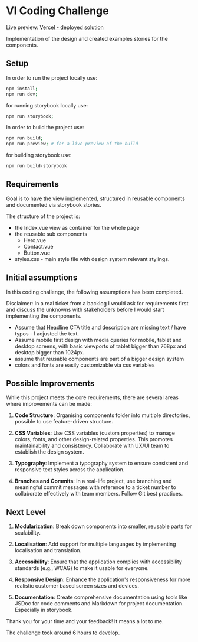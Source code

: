 # VI Coding Challenge

Live preview: [Vercel - deployed solution](https://vi-coding-challenge.vercel.app/)

Implementation of the design and created examples stories for the components.

## Setup

In order to run the project locally use:

```bash
npm install;
npm run dev;
```

for running storybook locally use:

```bash
npm run storybook;
```

In order to build the project use:

```bash
npm run build;
npm run preview; # for a live preview of the build
```

for building storybook use:

```bash
npm run build-storybook
```

## Requirements

Goal is to have the view implemented, structured in reusable components and documented via storybook stories.

The structure of the project is:

- the Index.vue view as container for the whole page
- the reusable sub components
  - Hero.vue
  - Contact.vue
  - Button.vue
- styles.css - main style file with design system relevant stylings.

## Initial assumptions

In this coding challenge, the following assumptions has been completed.

Disclaimer: In a real ticket from a backlog I would ask for requirements first and discuss the unknowns with stakeholders before I would start implementing the components.

- Assume that Headline CTA title and description are missing text / have typos - I adjusted the text.
- Assume mobile first design with media queries for mobile, tablet and desktop screens, with basic viewports of tablet bigger than 768px and desktop bigger than 1024px.
- assume that reusable components are part of a bigger design system
- colors and fonts are easily customizable via css variables

## Possible Improvements

While this project meets the core requirements, there are several areas where improvements can be made:

1. **Code Structure**: Organising components folder into multiple directories, possible to use feature-driven structure.

2. **CSS Variables**: Use CSS variables (custom properties) to manage colors, fonts, and other design-related properties. This promotes maintainability and consistency. Collaborate with UX/UI team to establish the design system.

3. **Typography**: Implement a typography system to ensure consistent and responsive text styles across the application.

4. **Branches and Commits**: In a real-life project, use branching and meaningful commit messages with reference to a ticket number to collaborate effectively with team members. Follow Git best practices.

## Next Level

1. **Modularization**: Break down components into smaller, reusable parts for scalability.

2. **Localisation**: Add support for multiple languages by implementing localisation and translation.

3. **Accessibility**: Ensure that the application complies with accessibility standards (e.g., WCAG) to make it usable for everyone.

4. **Responsive Design**: Enhance the application's responsiveness for more realistic customer based screen sizes and devices.

5. **Documentation**: Create comprehensive documentation using tools like JSDoc for code comments and Markdown for project documentation. Especially in storybook.

Thank you for your time and your feedback!
It means a lot to me.

The challenge took around 6 hours to develop.
